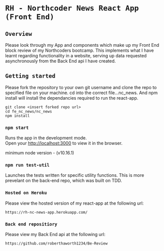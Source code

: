# `RH - Northcoder News React App (Front End)`

## `Overview`

Please look through my App and components which make up my Front End block review of my Northcoders bootcamp.  This implements what I have learnt regarding functionality in a website, serving up data requested asynchronously from the Back End api I have created.

## `Getting started`

Please fork the repository to your own git username and clone the repo to specified file on your machine. cd into the correct file...nc_news. And npm install will install the dependancies required to run the react-app. 

```
git clone <insert forked repo url>
cd fe_nc_news/nc_news
npm install
```

### `npm start`

Runs the app in the development mode.<br />
Open your [http://localhost:3000](http://localhost:3000) to view it in the browser.

minimum node version - (v10.16.1)

### `npm run test-util`

Launches the tests written for specific utility functions. This is more prevelant on the back-end repo, which was built on TDD.

### `Hosted on Heroku`

Please view the hosted version of my react-app at the following url:

```
https://rh-nc-news-app.herokuapp.com/
```

### `Back end repositiory`

Please view my Back End api at the following url:

```
https://github.com/roberthaworth1234/Be-Review
```

